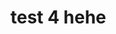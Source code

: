 # test 4 hehe































































































































































































































































































































































































































































































































































































































































































































































































































































































































































































































































































































































































































































































































































































































































































































































































































































































































































































































































































































































































































































































































        































































































































































































































































































































































































































































































































































































































































































































































































































































































































































































































































        































































































































































































































































































































































































































































































































        































































































































































































































































        































































































































        































































        































        















        







        



        

        
